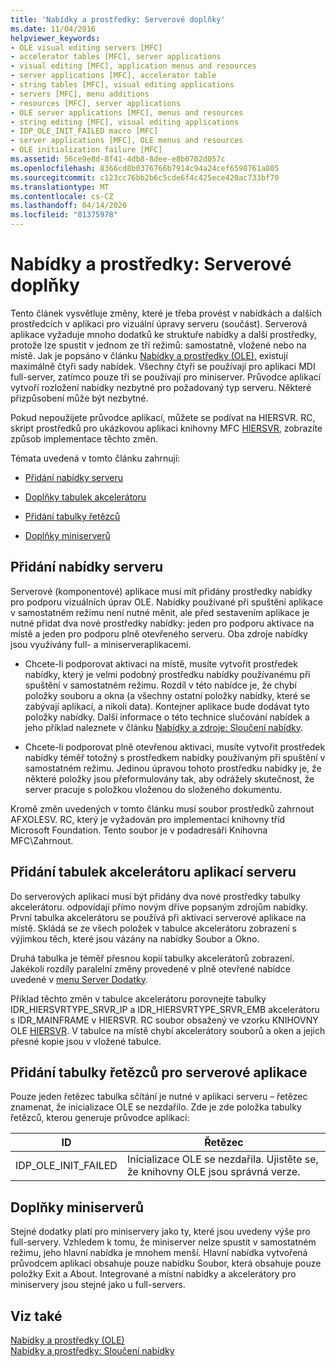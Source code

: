 ```yaml
---
title: 'Nabídky a prostředky: Serverové doplňky'
ms.date: 11/04/2016
helpviewer_keywords:
- OLE visual editing servers [MFC]
- accelerator tables [MFC], server applications
- visual editing [MFC], application menus and resources
- server applications [MFC], accelerator table
- string tables [MFC], visual editing applications
- servers [MFC], menu additions
- resources [MFC], server applications
- OLE server applications [MFC], menus and resources
- string editing [MFC], visual editing applications
- IDP_OLE_INIT_FAILED macro [MFC]
- server applications [MFC], OLE menus and resources
- OLE initialization failure [MFC]
ms.assetid: 56ce9e8d-8f41-4db8-8dee-e8b0702d057c
ms.openlocfilehash: 8366cd8b0376766b7914c94a24cef6598761a805
ms.sourcegitcommit: c123cc76bb2b6c5cde6f4c425ece420ac733bf70
ms.translationtype: MT
ms.contentlocale: cs-CZ
ms.lasthandoff: 04/14/2020
ms.locfileid: "81375978"
---
```

# <a name="menus-and-resources-server-additions"></a>Nabídky a prostředky: Serverové doplňky

Tento článek vysvětluje změny, které je třeba provést v nabídkách a dalších prostředcích v aplikaci pro vizuální úpravy serveru (součást). Serverová aplikace vyžaduje mnoho dodatků ke struktuře nabídky a další prostředky, protože lze spustit v jednom ze tří režimů: samostatně, vložené nebo na místě. Jak je popsáno v článku [Nabídky a prostředky (OLE),](../mfc/menus-and-resources-ole.md) existují maximálně čtyři sady nabídek. Všechny čtyři se používají pro aplikaci MDI full-server, zatímco pouze tři se používají pro miniserver. Průvodce aplikací vytvoří rozložení nabídky nezbytné pro požadovaný typ serveru. Některé přizpůsobení může být nezbytné.

Pokud nepoužijete průvodce aplikací, můžete se podívat na HIERSVR. RC, skript prostředků pro ukázkovou aplikaci knihovny MFC [HIERSVR](../overview/visual-cpp-samples.md), zobrazíte způsob implementace těchto změn.

Témata uvedená v tomto článku zahrnují:

- [Přidání nabídky serveru](#_core_server_menu_additions)

- [Doplňky tabulek akcelerátoru](#_core_server_application_accelerator_table_additions)

- [Přidání tabulky řetězců](../mfc/menus-and-resources-container-additions.md)

- [Doplňky miniserverů](#_core_mini.2d.server_additions)

## <a name="server-menu-additions"></a><a name="_core_server_menu_additions"></a>Přidání nabídky serveru

Serverové (komponentové) aplikace musí mít přidány prostředky nabídky pro podporu vizuálních úprav OLE. Nabídky používané při spuštění aplikace v samostatném režimu není nutné měnit, ale před sestavením aplikace je nutné přidat dva nové prostředky nabídky: jeden pro podporu aktivace na místě a jeden pro podporu plně otevřeného serveru. Oba zdroje nabídky jsou využívány full- a miniserveraplikacemi.

- Chcete-li podporovat aktivaci na místě, musíte vytvořit prostředek nabídky, který je velmi podobný prostředku nabídky používanému při spuštění v samostatném režimu. Rozdíl v této nabídce je, že chybí položky souboru a okna (a všechny ostatní položky nabídky, které se zabývají aplikací, a nikoli data). Kontejner aplikace bude dodávat tyto položky nabídky. Další informace o této technice slučování nabídek a jeho příklad naleznete v článku [Nabídky a zdroje: Sloučení nabídky](../mfc/menus-and-resources-menu-merging.md).

- Chcete-li podporovat plně otevřenou aktivaci, musíte vytvořit prostředek nabídky téměř totožný s prostředkem nabídky používaným při spuštění v samostatném režimu. Jedinou úpravou tohoto prostředku nabídky je, že některé položky jsou přeformulovány tak, aby odrážely skutečnost, že server pracuje s položkou vloženou do složeného dokumentu.

Kromě změn uvedených v tomto článku musí soubor prostředků zahrnout AFXOLESV. RC, který je vyžadován pro implementaci knihovny tříd Microsoft Foundation. Tento soubor je v podadresáři Knihovna MFC\Zahrnout.

## <a name="server-application-accelerator-table-additions"></a><a name="_core_server_application_accelerator_table_additions"></a>Přidání tabulek akcelerátoru aplikací serveru

Do serverových aplikací musí být přidány dva nové prostředky tabulky akcelerátoru. odpovídají přímo novým dříve popsaným zdrojům nabídky. První tabulka akcelerátoru se používá při aktivaci serverové aplikace na místě. Skládá se ze všech položek v tabulce akcelerátoru zobrazení s výjimkou těch, které jsou vázány na nabídky Soubor a Okno.

Druhá tabulka je téměř přesnou kopií tabulky akcelerátorů zobrazení. Jakékoli rozdíly paralelní změny provedené v plně otevřené nabídce uvedené v [menu Server Dodatky](#_core_server_menu_additions).

Příklad těchto změn v tabulce akcelerátoru porovnejte tabulky IDR_HIERSVRTYPE_SRVR_IP a IDR_HIERSVRTYPE_SRVR_EMB akcelerátoru s IDR_MAINFRAME v HIERSVR. RC soubor obsažený ve vzorku KNIHOVNY OLE [HIERSVR](../overview/visual-cpp-samples.md). V tabulce na místě chybí akcelerátory souborů a oken a jejich přesné kopie jsou v vložené tabulce.

## <a name="string-table-additions-for-server-applications"></a><a name="_core_string_table_additions_for_server_applications"></a>Přidání tabulky řetězců pro serverové aplikace

Pouze jeden řetězec tabulka sčítání je nutné v aplikaci serveru – řetězec znamenat, že inicializace OLE se nezdařilo. Zde je zde položka tabulky řetězců, kterou generuje průvodce aplikací:

|ID|Řetězec|
|--------|------------|
|IDP_OLE_INIT_FAILED|Inicializace OLE se nezdařila. Ujistěte se, že knihovny OLE jsou správná verze.|

## <a name="miniserver-additions"></a><a name="_core_mini.2d.server_additions"></a>Doplňky miniserverů

Stejné dodatky platí pro miniservery jako ty, které jsou uvedeny výše pro full-servery. Vzhledem k tomu, že miniserver nelze spustit v samostatném režimu, jeho hlavní nabídka je mnohem menší. Hlavní nabídka vytvořená průvodcem aplikací obsahuje pouze nabídku Soubor, která obsahuje pouze položky Exit a About. Integrované a místní nabídky a akcelerátory pro miniservery jsou stejné jako u full-servers.

## <a name="see-also"></a>Viz také

[Nabídky a prostředky (OLE)](../mfc/menus-and-resources-ole.md)<br/>
[Nabídky a prostředky: Sloučení nabídky](../mfc/menus-and-resources-menu-merging.md)
